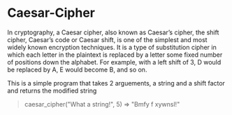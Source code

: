# Caesar-Cipher
In cryptography, a Caesar cipher, also known as Caesar’s cipher, the shift cipher, Caesar’s code or Caesar shift, is one of the simplest and most widely known encryption techniques. It is a type of substitution cipher in which each letter in the plaintext is replaced by a letter some fixed number of positions down the alphabet. For example, with a left shift of 3, D would be replaced by A, E would become B, and so on. 

This is a simple program that takes 2 arguements, a string and a shift factor and returns the modified string
  > caesar_cipher("What a string!", 5)
  => "Bmfy f xywnsl!"
